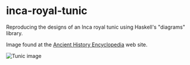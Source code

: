 # inca-royal-tunic
Reproducing the designs of an Inca royal tunic using Haskell's "diagrams" library.

Image found at the [Ancient History Encyclopedia](http://www.ancient.eu/image/3557/) web site.

![Tunic image](/tunic.jpg?raw=true "Tunic image")


